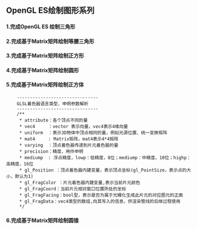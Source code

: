 ## OpenGL ES绘制图形系列
#### 1.完成OpenGL ES 绘制三角形
#### 2.完成基于Matrix矩阵绘制等腰三角形
#### 3.完成基于Matrix矩阵绘制正方形
#### 4.完成基于Matrix矩阵绘制圆形
#### 5.完成基于Matrix矩阵绘制正方体
```
    -------------------------------
    GLSL着色器语言类型、申明参数解析
    -------------------------------
    /**
     * attribute：各个顶点不同的量
     * vec4     ：vector 表示向量，vec4表示4维向量
     * uniform  ：表示3D物体中顶点相同的量，例如光源位置、统一变换矩阵
     * mat4     : Matrix矩阵，mat4表示4*4矩阵
     * varying  ：顶点着色器传递到片元着色器的量
     * precision：精度，用作申明
     * mediump  : 浮点精度，lowp：低精度，8位；mediump：中精度，10位；highp：高精度，16位
     * gl_Position ：顶点着色器内建变量，表示顶点坐标(gl_PointSize，表示点的大小，默认为1)
     * gl_FragColor ：片元着色器内建变量,表示当前片元颜色
     * gl_FragCoord：当前片元相对窗口位置所处的坐标
     * gl_FragFacing：bool型，表示是否为属于光栅化生成此片元的对应图元的正面
     * gl_FragData：vec4类型的数组,向其写入的信息，供渲染管线的后继过程使用
     */    
```
#### 6.完成基于Matrix矩阵绘制圆锥